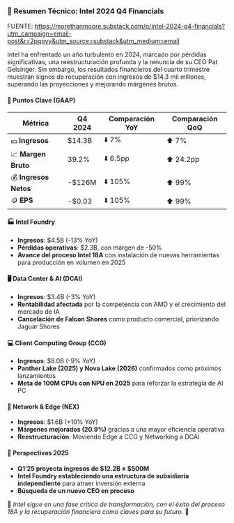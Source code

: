 ### 📄 **Resumen Técnico: Intel 2024 Q4 Financials**  

FUENTE:  https://morethanmoore.substack.com/p/intel-2024-q4-financials?utm_campaign=email-post&r=2pqpyy&utm_source=substack&utm_medium=email

Intel ha enfrentado un año turbulento en 2024, marcado por pérdidas significativas, una reestructuración profunda y la renuncia de su CEO Pat Gelsinger. Sin embargo, los resultados financieros del cuarto trimestre muestran signos de recuperación con ingresos de $14.3 mil millones, superando las proyecciones y mejorando márgenes brutos.  

#### 🔑 **Puntos Clave (GAAP)**  
| **Métrica** | **Q4 2024** | **Comparación YoY** | **Comparación QoQ** |
|------------|-----------|-----------------|-----------------|
| 💵 **Ingresos** | $14.3B | ⬇️ 7% | ⬆️ 7% |
| 📈 **Margen Bruto** | 39.2% | ⬇️ 6.5pp | ⬆️ 24.2pp |
| 💰 **Ingresos Netos** | -$126M | ⬇️ 105% | ⬆️ 99% |
| 🪙 **EPS** | -$0.03 | ⬇️ 105% | ⬆️ 99% |

#### 🏭 **Intel Foundry**
- **Ingresos**: $4.5B (-13% YoY)  
- **Pérdidas operativas**: $2.3B, con margen de -50%  
- **Avance del proceso Intel 18A** con instalación de nuevas herramientas para producción en volumen en 2025  

#### 🖥️ **Data Center & AI (DCAI)**
- **Ingresos**: $3.4B (-3% YoY)  
- **Rentabilidad afectada** por la competencia con AMD y el crecimiento del mercado de IA  
- **Cancelación de Falcon Shores** como producto comercial, priorizando Jaguar Shores  

#### 💻 **Client Computing Group (CCG)**
- **Ingresos**: $8.0B (-9% YoY)  
- **Panther Lake (2025) y Nova Lake (2026)** confirmados como próximos lanzamientos  
- **Meta de 100M CPUs con NPU en 2025** para reforzar la estrategia de AI PC  

#### 📡 **Network & Edge (NEX)**
- **Ingresos**: $1.6B (+10% YoY)  
- **Márgenes mejorados (20.9%)** gracias a una mayor eficiencia operativa  
- **Reestructuración**: Moviendo Edge a CCG y Networking a DCAI  

#### 🔮 **Perspectivas 2025**
- **Q1’25 proyecta ingresos de $12.2B ± $500M**  
- **Intel Foundry estableciendo una estructura de subsidiaria independiente** para atraer inversión externa  
- **Búsqueda de un nuevo CEO en proceso**  

📌 *Intel sigue en una fase crítica de transformación, con el éxito del proceso 18A y la recuperación financiera como claves para su futuro.* 🚀
